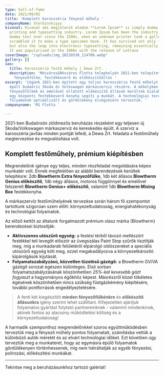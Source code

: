 ```yaml
---
type: hall-of-fame
date: 2021/09/02
title: 'Komplett karosszéria fényező műhely '
companyName: Sterbinskiyyy
kivonat: Kivonat ami megjelenik atadom **Lorem Ipsum** is simply dummy text of the
  printing and typesetting industry. Lorem Ipsum has been the industry's standard
  dummy text ever since the 1500s, when an unknown printer took a galley of type and
  scrambled it to make a type specimen book. It has survived not only five centuries,
  but also the leap into electronic typesetting, remaining essentially unchanged.
  It was popularised in the 1960s with the release of Letrase
coverImage: "/uploads/img_20220530_114706.webp"
gallery: []
seo:
  title: Karosszéria festő műhely | Dewa Zrt.
  description: 'Mészáros&Mészáros Flotta telephelyén 2021-ben telepített Blowtherm
    fényezőfülke, festékkeverő és előkészítőállás '
excerpt: 'Cégünk 2021-ben épített egy teljes karosszéria festő műhelyt az újonnan
  épült budaörsi Skoda és Volkswagen márkaszervíz részére. A műhelyben különböző méretű
  fényezőfülkék és emelővel ellátott előkészítő állások kerültek kialakításra, valamint
  egy központi festékkeverő konyha segíti a munkát. A technológiai teret a festési
  folyamatok optimálizált és gördülékeny elvégzésére terveztük. '
companyname: 'M1 Flotta '

---
```

2021-ben Budaörsön zöldmezős beruházás részeként egy teljesen új Skoda/Volkswagen márkaszervíz és kereskedés épült. A szervíz a karosszéria javítás minden pontját lefedi, a Dewa Zrt. feladata a festőműhely megtervezése és megvalósítása volt.

## Komplett festőműhely, prémium kiépítésben

Megrendelőnk igénye egy teljes, minden részfeladat megoldására képes munkatér volt. Ennek megfelelően az alábbi berendezések kerültek telepítésre: 2db **Blowtherm Extra fényezőfülke**, 1db két állásos **Blowtherm Genius előkészítő**, 1db négy állásos, motoros függönnyel és emelővel felszerelt **Blowtherm Genius+ előkészítő**, valamint 1db **Blowtherm Mixing Box** festékkonyha.

A márkaszervíz festőműhelyének tervezése során három fő  szempontot tartottunk szigorúan szem előtt: környezettudatosság, energiahatékonyság és technológiai folyamatok. 

Az előző kettőt az általunk forgalmazott prémium olasz márka (Blowtherm) berendezései biztosítják: 

* **Aktívszenes utószűrő egység:** a festési térből távozó mellészórt festékkel teli levegőt először az üvegszálas Paint Stop szűrők tisztítják meg, míg a munkadarab felületéről elpárolgó oldószereket a speciális utószűrő egység köti meg, ezzel megakadályozva a környezetkárosító kipárolgások kijutását.   
* **Folyamatszabályzású, közvetlen tüzelésű gázégő:** a Blowtherm GV/VA gázégő sorozat egészen különleges. Első sorban folyamatszabályzásának köszönhetően _25%-kal kevesebb gázt fogyaszt_ a hagyományos égőkhöz képest. Másrészről közel tökéletes égésének köszönhetően nincs szükség füstgázkémény kiépítésére, további pontforrások engedélyeztetésére. 

> A fenti két kiegészítőt **minden fényezőfülkénkre** és **előkészítő állásunkra** igény szerint lehet szállítani. Kifejezetten ajánljuk folyamatos gyártást folytató partnereinknek - valamint mindenkinek, akinek fontos az alacsony működtetési költség és a környezettudatoság!

A harmadik szemponthoz megrendelőnkkel szoros együttműködésben terveztük meg a fényező műhely pontos folyamatait, számításba vettük a különböző autók méretét és az elvárt technológiai időket. Ezt követően úgy terveztük meg a munkateret, hogy az egymásra épülő folyamatok gördülékenyen történhessenek, míg nem hátráltatják az egyéb fényezési, polírozási, előkészítési munkákat.  

***

Tekintse meg a beruházásunkhoz tartozó galériat! 